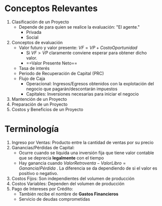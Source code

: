# Conceptos Relevantes
1. Clasificación de un Proyecto
   - Depende de para quien se realice la evaluación: "El agente." 
      - Privada
      - Social
2. Conceptos de evaluación
	- Valor futuro y valor presente: $VF = VP + Costo Oportunidad$
		- Si $VF > VP$ claramente conviene esperar para obtener dicho valor.
		- ==Valor Presente Neto==
	- Tasa de interés
	- Periodo de Recuperación de Capital (PRC)
	- Flujo de Caja
		- Operacional: Ingresos/Egresos obtenidos con la explotación del negocio que pagarán/descontarán impuestos
		- Capitales: Inversiones necesarias para iniciar el negocio
3. Mantención de un Proyecto
4. Preparación de un Proyecto
5. Costos y Beneficios de un Proyecto


# Terminología
1. Ingreso por Ventas: Producto entre la cantidad de ventas por su precio
2. Ganancias/Pérdidas de Capital: 
	- Ocurre cuando se liquida una inversión fija que tiene valor contable que se deprecia **legalmente** con el tiempo
	- Hay ganancia cuando $Valor Retroventa - Valor Libro = Ganancia/Pérdida$ . La diferencia se da dependiendo de si el valor es positivo o negativo.
3. Costos Fijos: Son independientes del volumen de producción 
4. Costos Variables: Dependen del volumen de producción
5. Pago de Intereses por Crédito: 
   - También recibe el nombre de **Gastos Financieros**
   - Servicio de deudas comprometidas